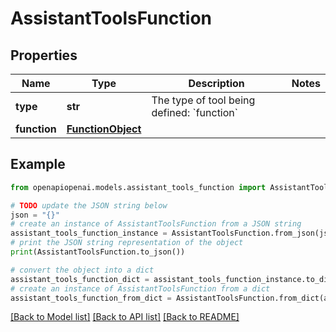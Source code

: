 # AssistantToolsFunction


## Properties

Name | Type | Description | Notes
------------ | ------------- | ------------- | -------------
**type** | **str** | The type of tool being defined: &#x60;function&#x60; | 
**function** | [**FunctionObject**](FunctionObject.md) |  | 

## Example

```python
from openapiopenai.models.assistant_tools_function import AssistantToolsFunction

# TODO update the JSON string below
json = "{}"
# create an instance of AssistantToolsFunction from a JSON string
assistant_tools_function_instance = AssistantToolsFunction.from_json(json)
# print the JSON string representation of the object
print(AssistantToolsFunction.to_json())

# convert the object into a dict
assistant_tools_function_dict = assistant_tools_function_instance.to_dict()
# create an instance of AssistantToolsFunction from a dict
assistant_tools_function_from_dict = AssistantToolsFunction.from_dict(assistant_tools_function_dict)
```
[[Back to Model list]](../README.md#documentation-for-models) [[Back to API list]](../README.md#documentation-for-api-endpoints) [[Back to README]](../README.md)


